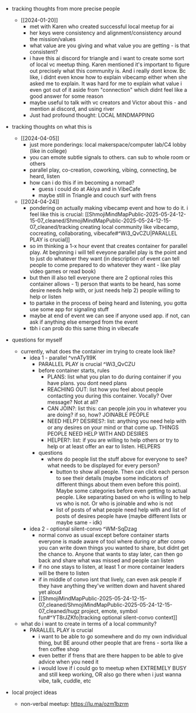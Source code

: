   * tracking thoughts from more precise people
    * [[2024-01-20]]
      * met with Karen who created successful local meetup for ai
      * her keys were consistency and alignment/consistency around the mission/values
      * what value are you giving and what value you are getting - is that consistent?
      * i have this ai discord for triangle and i want to create some sort of local vc meetup thing. Karen mentioned it's important to figure out precisely what this community is. And i really dont know. Bc like, i didnt even know how to explain vibecamp either when she asked me to explain. It was hard for me to explain what value i even got out of it aside from "connection" which didnt feel like a good answer for some reason
      * maybe useful to talk with vc creators and Victor about this - and mention ai discord, and using river
      * Just had profound thought: LOCAL MINDMAPPING

  * tracking thoughts on what this is
    * [[2024-04-05]]
      * just more ponderings: local makerspace/computer lab/C4 lobby (like in college)
      * you can emote subtle signals to others. can sub to whole room or others
      * parallel play, co-creation, coworking, vibing, connecting, be heard, listen
      * how can i do this if im becoming a nomad?
        * guess i could do at Akiya and in VibeCafe
        * maybe still in Triangle and couch surf with frens
    * [[2024-04-24]]
      * pondering on actually making vibecamp event and how to do it. i feel like this is crucial: [[ShmojiMindMapPublic-2025-05-24-12-15-07_cleaned/ShmojiMindMapPublic-2025-05-24-12-15-07_cleaned/tracking creating local community like vibecamp, cocreating, collaborating, vibecafe#^Wi3_QvCZU|PARALLEL PLAY is crucial]]
      * so im thinking a 1-x hour event that creates container for parallel play. At beginning i will tell eveyone parallel play is the point and to just do whatever they want (in description of event can tell people to come prepared to do whatever they want - like play video games or read book)
      * but then ill also tell everyone there are 2 optional roles this container allows - 1) person that wants to be heard, has some desire needs help with, or just needs help 2) people willing to help or listen
      * to partake in the process of being heard and listening, you gotta use some app for signaling stuff
      * maybe at end of event we can see if anyone used app. if not, can ask if anything else emerged from the event
      * tbh i can prob do this same thing in vibecafe

  * questions for myself
    * currently, what does the container im trying to create look like?
      * idea 1 - parallel ^vnATy1I9K
        * PARALLEL PLAY is crucial ^Wi3_QvCZU
        * before container starts, rules
          * PLANS: list what you plan to do during container if you have plans. you dont need plans
          * REACHING OUT: list how you feel about people contacting you during this container. Vocally? Over message? Not at all?
          * CAN JOIN?: list this: can people join you in whatever you are doing? if so, how? JOINABLE PEOPLE
          * NEED HELP? DESIRES?: list: anything you need help with or any desires on your mind or that come up. THINGS PEOPLE NEED HELP WITH AND DESIRES
          * HELPER?: list: if you are willing to help others or try to help or at least offer an ear to listen. HELPERS
        * questions
          * where do people list the stuff above for everyone to see? what needs to be displayed for every person?
            * button to show all people. Then can click each person to see their details (maybe some indicators of different things about them even before this point). Maybe some categories before even getting to actual people. Like separating based on who is willing to help vs who is not. Or who is joinable and who is not
            * list of posts of what people need help with and list of posts of desires people have (maybe different lists or maybe same - idk)
      * idea 2 - optional silent-convo ^WM-SqDzag
        * normal convo as usual except before container starts everyone is made aware of tool where during or after convo you can write down things you wanted to share, but didnt get the chance to. Anyone that wants to stay later, can then go back and share what was missed and people can listen
        * if no one stays to listen, at least 1 or more container leaders will be there to listen
        * if in middle of convo isnt that lively, can even ask people if they have anything they've written down and havent shared yet aloud
        * [[ShmojiMindMapPublic-2025-05-24-12-15-07_cleaned/ShmojiMindMapPublic-2025-05-24-12-15-07_cleaned/hugz project, emote, symbol fun#^YT8rJZKfo|tracking optional silent-convo context]]
    * what do i want to create in terms of a local community?
      * PARALLEL PLAY is crucial
        * i want to be able to go somewhere and do my own individual thing, but BE around other people that are frens - sorta like a fren coffee shop
        * even better if frens that are there happen to be able to give advice when you need it
        * i would love if i could go to meetup when EXTREMELY BUSY and still keep working, OR also go there when i just wanna vibe, talk, cuddle, etc

  * local project ideas
    * non-verbal meetup: https://lu.ma/ozm1bzrm
